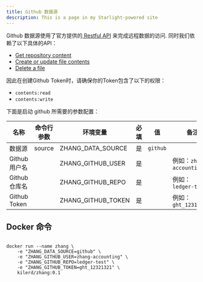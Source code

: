 ```yaml
---
title: Github 数据源
description: This is a page in my Starlight-powered site
---
```



Github 数据源使用了官方提供的[ Restful API](https://docs.github.com/en/rest/repos/contents?apiVersion=2022-11-28)
来完成远程数据的访问. 同时我们依赖了以下具体的API：

- [Get repository content](https://docs.github.com/en/rest/repos/contents?apiVersion=2022-11-28#get-repository-content)
- [Create or update file contents](https://docs.github.com/en/rest/repos/contents?apiVersion=2022-11-28#create-or-update-file-contents)
- [Delete a file](https://docs.github.com/en/rest/repos/contents?apiVersion=2022-11-28#delete-a-file)

因此在创建Github Token时，请确保你的Token包含了以下的权限：

- `contents:read`
- `contents:write`

下面是启动 github 所需要的参数配置：

| 名称           | 命令行参数  | 环境变量               | 必填 | 值        | 备注                    |
|--------------|--------|--------------------|----|----------|-----------------------|
| 数据源          | source | ZHANG_DATA_SOURCE  | 是  | `github` |
| Github 用户名   |        | ZHANG_GITHUB_USER  | 是  |          | 例如：`zhang-accounting` |
| Github 仓库名   |        | ZHANG_GITHUB_REPO  | 是  |          | 例如： `ledger-test`     |
| Github Token |        | ZHANG_GITHUB_TOKEN | 是  |          | 例如： `ght_123123123`   |

## Docker 命令

```shell {2-5}

docker run --name zhang \
    -e "ZHANG_DATA_SOURCE=github" \
    -e "ZHANG_GITHUB_USER=zhang-accounting" \
    -e "ZHANG_GITHUB_REPO=ledger-test" \
    -e "ZHANG_GITHUB_TOKEN=ght_12321321" \
    kilerd/zhang:0.1
```